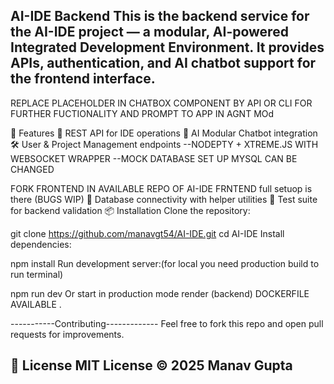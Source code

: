 AI-IDE Backend
This is the backend service for the AI-IDE project — a modular, AI-powered Integrated Development Environment. It provides APIs, authentication, and AI chatbot support for the frontend interface.
-
REPLACE PLACEHOLDER IN CHATBOX COMPONENT BY API OR CLI FOR FURTHER FUCTIONALITY AND PROMPT TO APP IN AGNT MOd

🚀 Features
🔗 REST API for IDE operations
🤖 AI Modular Chatbot integration
🛠 User & Project Management endpoints
  --NODEPTY + XTREME.JS WITH WEBSOCKET WRAPPER 
  --MOCK DATABASE SET UP MYSQL CAN BE CHANGED

  FORK FRONTEND IN AVAILABLE REPO OF AI-IDE FRNTEND full setuop is there (BUGS WIP)
📡 Database connectivity with helper utilities
🧪 Test suite for backend validation
📦 Installation
Clone the repository:


git clone https://github.com/manavgt54/AI-IDE.git
cd AI-IDE
Install dependencies:


npm install
Run development server:(for local you need production build to run terminal)


npm run dev
Or start in production mode render (backend)
DOCKERFILE AVAILABLE .


-----------Contributing-------------
Feel free to fork this repo and open pull requests for improvements.

📜 License
MIT License © 2025 Manav Gupta
-


